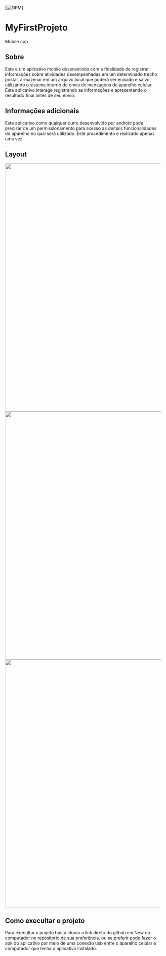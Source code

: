 [![NPM](https://img.shields.io/npm/l/react)]

# MyFirstProjeto
Mobile app

## Sobre

Este e um aplicativo mobile desenvolvido com a finalidade de registrar informações sobre atividades desempenhadas em um determinado trecho postal, armazenar em um arquivo local que poderá ser enviado e salvo, utilizando o sistema interno de envio de mensagens do aparelho celular. Este aplicativo interage registrando as informações
e apresentando o resultado final antes de seu envio.

## Informações adicionais

Este aplicativo como qualquer outro desenvolvido por android pode precisar de um permissionamento para acesso as demais funcionalidades do aparelho no qual será utilizado.
Este procedimento e realizado apenas uma vez.

## Layout

<p align="center">
  <img width="800" src="">
  <img width="800" src="">
  <img width="800" src="">
</P>

## Como execultar o projeto

Para execultar o projeto basta clonar o link direto do github em New no computador no repósitorio de sua preferência, ou se preferir pode fazer o apk do aplicativo
por meio de uma conexão usb entre o aparelho celular e computador que tenha o aplicativo instalado.
